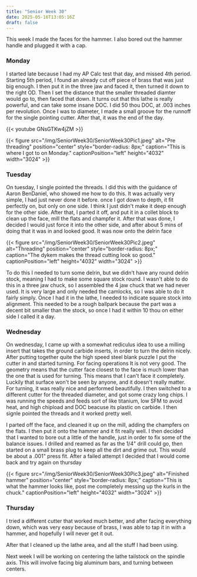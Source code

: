 ```yaml
---
title: "Senior Week 30"
date: 2025-05-16T13:05:16Z
draft: false
---
```


This week I made the faces for the hammer. I also bored out the hammer handle and plugged it with a cap. 

### Monday

I started late because I had my AP Calc test that day, and missed 4th period. Starting 5th period, I found an already cut off piece of brass that was just big enough. I then put it in the three jaw and faced it, then turned it down to the right OD. Then I set the distance that the smaller threaded diamter would go to, then faced that down. It turns out that this lathe is really powerful, and can take some insane DOC. I did 50 thou DOC, at .003 inches per revolution. Once I was to diameter, I made a small groove for the runnoff for the single pointing cutter. After that, it was the end of the day. 

{{< youtube GNsGTKw4jZM >}}

{{< figure src="/img/SeniorWeek30/SeniorWeek30Pic1.jpeg" alt="Pre threading" position="center" style="border-radius: 8px;" caption="This is where I got to on Monday." captionPosition="left" height="4032" width="3024" >}}

### Tuesday 

On tuesday, I single pointed the threads. I did this with the guidance of Aaron BenDaniel, who showed me how to do this. It was actually very simple, I had just never done it before. once I got down to depth, it fit perfectly on, but only on one side. I think I just didn't make it deep enough for the other side. After that, I parted it off, and put it in a collet block to clean up the face, mill the flats and champfer it. After that was done, I decided I would just force it into the other side, and after about 5 mins of doing that it was in and looked good. It was now onto the delrin face

{{< figure src="/img/SeniorWeek30/SeniorWeek30Pic2.jpeg" alt="Threading" position="center" style="border-radius: 8px;" caption="The dykem makes the thread cutting look so good." captionPosition="left" height="4032" width="3024" >}}

To do this I needed to turn some delrin, but we didn't have any round delrin stock, meaning I had to make some square stock round. I wasn't able to do this in a three jaw chuck, so I assembled the 4 jaw chuck that we had never used. It is very large and only needed the camlocks, so I was able to do it fairly simply. Once I had it in the lathe, I needed to indicate square stock into alignment. This needed to be a rough ballpark because the part was a decent bit smaller than the stock, so once I had it within  10 thou on either side I called it a day. 

### Wednesday 

On wednesday, I came up with a somewhat rediculus idea to use a milling insert that takes the ground carbide inserts, in order to turn the delrin nicely. After putting together quite the high speed steel blank puzzle I put the cutter in and started turning. For facing operations It is not very good. The geometry means that the cutter face closest to the face is much lower than the one that is used for turning. This means that I can't face it completely. Luckily that surface won't be seen by anyone, and it doesn't really matter. For turning, it was really nice and performed beautifully. I then switched to a different cutter for the threaded diameter, and got some crazy long chips. I was running the speeds and feeds sort of like titanium, low SFM to avoid heat, and high chipload and DOC beacuse its plastic on carbide. I then signle pointed the threads and it worked pretty well. 

I parted off the face, and cleaned it up on the mill, adding the champfers on the flats. I then put it onto the hammer and it fit really well. I then decided that I wanted to bore out a little of the handle, just in order to fix some of the balance issues. I drilled and reamed as far as the 1/4" drill could go, then started on a small brass plug to keep all the dirt and grime out. This would be about a .001" press fit. After a failed attempt I decided that I would come back and try again on thursday

{{< figure src="/img/SeniorWeek30/SeniorWeek30Pic3.jpeg" alt="Finished hammer" position="center" style="border-radius: 8px;" caption="This is what the hammer looks like, post me completely messing up the kurls in the chuck." captionPosition="left" height="4032" width="3024" >}}

### Thursday 

I tried a different cutter that worked much better, and after facing everything down, which was very easy because of brass, I was able to tap it in with a hammer, and hopefully I will never get it out. 

After that I cleaned up the lathe area, and all the stuff I had been using. 

Next week I will be working on centering the lathe tailstock on the spindle axis. This will involve facing big aluminum bars, and turning between centers. 